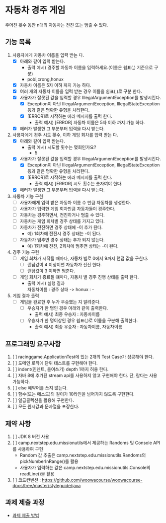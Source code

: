 # 자동차 경주 게임

주어진 횟수 동안 n대의 자동차는 전진 또는 멈출 수 있다.

## 기능 목록

1. 사용자에게 자동차 이름을 입력 받는 다.
    - [x] 아래와 같이 입력 받는다.
        - 출력 예시) 경주할 자동차 이름을 입력하세요.(이름은 쉼표(,) 기준으로 구분)
        - pobi,crong,honux
    - [x] 자동차 이름은 5자 이하 까지 가능 하다.
    - [x] 여러 개의 자동차 이름을 입력 받는 경우 이름을 쉼표(,)로 구분 한다.
    - [x] 사용자가 잘못된 값을 입력할 경우 IllegalArgumentException를 발생시킨다.
        - [x] Exception이 아닌 IllegalArgumentException, IllegalStateException 등과 같은 명확한 유형을 처리한다.
        - [x] [ERROR]로 시작하는 에러 메시지를 출력 한다.
            - 출력 예시) [ERROR] 자동차 이름은 5자 이하 까지 가능 하다.
    - [x] 에러가 발생한 그 부분부터 입력을 다시 받는다.
2. 사용자에게 경주 시도 횟수, 이하 게임 회차를 입력 받는 다.
    - [x] 아래와 같이 입력 받는다.
        - 출력 예시) 시도할 횟수는 몇회인가요?
            - 5
    - [x] 사용자가 잘못된 값을 입력할 경우 IllegalArgumentException를 발생시킨다.
        - [x] Exception이 아닌 IllegalArgumentException, IllegalStateException 등과 같은 명확한 유형을 처리한다.
        - [x] [ERROR]로 시작하는 에러 메시지를 출력 한다.
            - 출력 예시) [ERROR] 시도 횟수는 숫자여야 한다.
    - [x] 에러가 발생한 그 부분부터 입력을 다시 받는다.
3. 자동차 기능 구현
    - [ ] 사용자에게 입력 받은 자동차 이름 수 만큼 자동차를 생성한다.
    - [ ] 사용자가 입력한 게임 회차만큼 자동차들이 경주한다.
    - [ ] 자동차는 경주하면서, 전진하거나 멈출 수 있다.
    - [ ] 자동차는 게임 회차별 경주 상태를 가지고 있다.
    - [ ] 자동차가 전진하면 경주 상태에 -이 추가 된다.
        - 예) 1회차에 전진시 경주 상태는 -이 된다.
    - [ ] 자동차가 멈추면 경주 상태는 추가 되지 않는다.
        - 예) 1회차에 전진, 2회차에 멈추면 상태는 -이 된다.
4. 경주 기능 구현
    - [ ] 게임 회차가 시작될 때마다, 자동차 별로 0에서 9까지 랜덤 값을 구한다.
        - [ ] 랜덤값이 4 이상이면 자동차가 전진 한다.
        - [ ] 랜덤값이 3 이하면 멈춘다.
    - [ ] 게임 회차가 종료될 떄마다, 자동차 별 경주 진행 상태를 출력 한다.
        - 출력 예시) 실행 결과  
          자동차이름 : 경주 상태 -> honux : -
5. 게임 결과 출력
    - [ ] 게임을 완료한 후 누가 우승했는 지 알려준다.
        - [ ] 우승자가 한 명인 경우 아래와 같이 출력한다.
            - 출력 예시) 최종 우승자 : 자동차이름
        - [ ] 우승자가 한 명이상인 경우 쉼표(,)로 이름을 구분해 출력한다.
            - 출력 예시) 최종 우승자 : 자동차이름, 자동차이름

## 프로그래밍 요구사항

1. [ ] racinggame.ApplicationTest에 있는 2개의 Test Case가 성공해야 한다.
2. [ ] 도메인 로직에 단위 테스트를 구현해야 한다.
3. [ ] indent(인덴트, 들여쓰기) depth 1까지 허용 한다.
4. [ ] 자바 8에 추가된 stream api를 사용하지 않고 구현해야 한다. 단, 람다는 사용 가능하다.
5. [ ] else 예약어를 쓰지 않는다.
6. [ ] 함수(또는 메소드)의 길이가 10라인을 넘어가지 않도록 구현한다.
7. [ ] 일급콜렉션을 활용해 구현한다.
8. [ ] 모든 원시값과 문자열을 포장한다.

## 제약 사항

1. [ ] JDK 8 버전 사용
2. [ ] camp.nextstep.edu.missionutils에서 제공하는 Randoms 및 Console API를 사용하여 구현
    - Random 값 추출은 camp.nextstep.edu.missionutils.Randoms의 pickNumberInRange()를 활용
    - 사용자가 입력하는 값은 camp.nextstep.edu.missionutils.Console의 readLine()을 활용
3. [ ] 코드컨벤션 : https://github.com/woowacourse/woowacourse-docs/tree/master/styleguide/java

## 과제 제출 과정

* [과제 제출 방법](https://github.com/next-step/nextstep-docs/tree/master/precourse)
